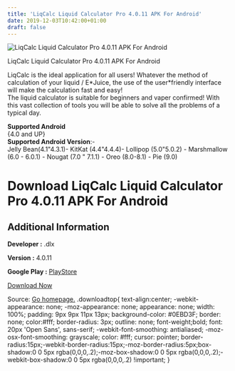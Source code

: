 ```yaml
---
title: 'LiqCalc Liquid Calculator Pro 4.0.11 APK For Android'
date: 2019-12-03T10:42:00+01:00
draft: false
---
```


![LiqCalc Liquid Calculator Pro 4.0.11 APK For Android](https://i0.wp.com/apkhome.net/wp-content/uploads/2019/12/LiqCalc-Liquid-Calculator-Pro-4.0.11.png "LiqCalc Liquid Calculator Pro 4.0.11 APK For Android")

  

LiqCalc Liquid Calculator Pro 4.0.11 APK For Android

LiqCalc is the ideal application for all users! Whatever the method of calculation of your liquid / E\*Juice, the use of the user\*friendly interface will make the calculation fast and easy!  
The liquid calculator is suitable for beginners and vaper confirmed! With this vast collection of tools you will be able to solve all the problems of a typical day.

**Supported Android**  
{4.0 and UP}  
**Supported Android Version**:-  
Jelly Bean(4.1"4.3.1)- KitKat (4.4"4.4.4)- Lollipop (5.0"5.0.2) - Marshmallow (6.0 - 6.0.1) - Nougat (7.0 " 7.1.1) - Oreo (8.0-8.1) - Pie (9.0)

Download LiqCalc Liquid Calculator Pro 4.0.11 APK For Android
=============================================================

Additional Information
----------------------

**Developer :** .dlx

**Version :** 4.0.11

**Google Play :** [PlayStore](https://play.google.com/store/apps/details?id=com.vapefactory.liqcalc.liqcalc)

  

[Download Now](https://store4app.co/post/liqcalc-liquid-calculator-pro-4-0-11-apk-for-android_1575366082)

  
Source: [Go homepage.](https://store4app.co/post/liqcalc-liquid-calculator-pro-4-0-11-apk-for-android_1575366082) .downloadtop{ text-align:center; -webkit-appearance: none; -moz-appearance: none; appearance: none; width: 100%; padding: 9px 9px 11px 13px; background-color: #0EBD3F; border: none; color:#fff; border-radius: 3px; outline: none; font-weight;bold; font: 20px 'Open Sans', sans-serif; -webkit-font-smoothing: antialiased; -moz-osx-font-smoothing: grayscale; color: #fff; cursor: pointer; border-radius:15px;-webkit-border-radius:15px;-moz-border-radius:5px;box-shadow:0 0 5px rgba(0,0,0,.2);-moz-box-shadow:0 0 5px rgba(0,0,0,.2);-webkit-box-shadow:0 0 5px rgba(0,0,0,.2) !important; }